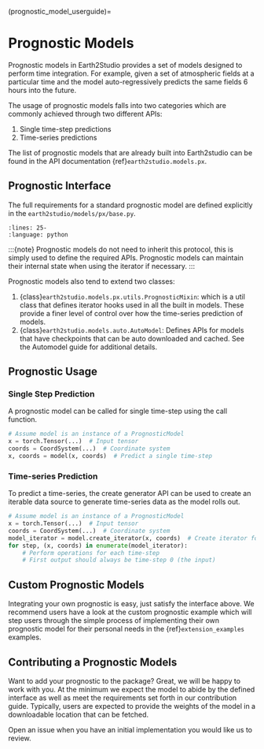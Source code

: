 (prognostic_model_userguide)=

# Prognostic Models

Prognostic models in Earth2Studio provides a set of models designed to perform time
integration. For example, given a set of atmospheric fields at a particular time and
the model auto-regressively predicts the same fields 6 hours into the future.

The usage of prognostic models falls into two categories which are commonly achieved
through two different APIs:

1. Single time-step predictions
2. Time-series predictions

The list of prognostic models that are already built into Earth2studio can be found in
the API documentation {ref}`earth2studio.models.px`.

## Prognostic Interface

The full requirements for a standard prognostic model are defined explicitly in the
`earth2studio/models/px/base.py`.

```{literalinclude} ../../../earth2studio/models/px/base.py
:lines: 25-
:language: python
```

:::{note}
Prognostic models do not need to inherit this protocol, this is simply used to define
the required APIs. Prognostic models can maintain their internal state when using the
iterator if necessary.
:::

Prognostic models also tend to extend two classes:

1. {class}`earth2studio.models.px.utils.PrognosticMixin`: which is a util class that
defines iterator hooks used in all the built in models. These provide a finer level
of control over how the time-series prediction of models.
2. {class}`earth2studio.models.auto.AutoModel`: Defines APIs for models that have
checkpoints that can be auto downloaded and cached. See the Automodel guide for
additional details.

## Prognostic Usage

### Single Step Prediction

A prognostic model can be called for single time-step using the call function.

```python
# Assume model is an instance of a PrognosticModel
x = torch.Tensor(...)  # Input tensor
coords = CoordSystem(...)  # Coordinate system
x, coords = model(x, coords)  # Predict a single time-step
```

### Time-series Prediction

To predict a time-series, the create generator API can be used to create an iterable
data source to generate time-series data as the model rolls out.

```python
# Assume model is an instance of a PrognosticModel
x = torch.Tensor(...)  # Input tensor
coords = CoordSystem(...)  # Coordinate system
model_iterator = model.create_iterator(x, coords)  # Create iterator for time integration
for step, (x, coords) in enumerate(model_iterator):
    # Perform operations for each time-step
    # First output should always be time-step 0 (the input)
```

## Custom Prognostic Models

Integrating your own prognostic is easy, just satisfy the interface above.
We recommend users have a look at the custom prognostic example which will step users
through the simple process of implementing their own prognostic model for their personal
needs in the {ref}`extension_examples` examples.

## Contributing a Prognostic Models

Want to add your prognostic to the package? Great, we will be happy to work with you.
At the minimum we expect the model to abide by the defined interface as well as meet
the requirements set forth in our contribution guide. Typically, users are expected
to provide the weights of the model in a downloadable location that can be fetched.

Open an issue when you have an initial implementation you would like us to review.
